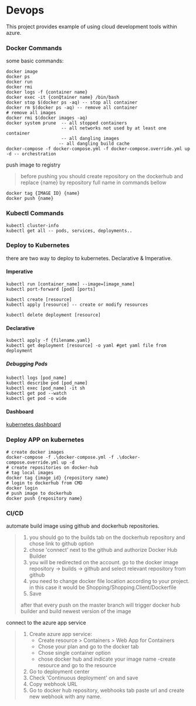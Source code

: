 
# Devops
This project provides example of using cloud development tools within azure.
### Docker Commands
some basic commands:
```
docker image
docker ps
docker run
docker rmi
docker logs -f {container name}
docker exec -it {conQtainer name} /bin/bash
docker stop $(docker ps -aq) -- stop all container
docker rm $(docker ps -aq) -- remove all container
# remove all images
docker rmi $(docker images -aq) 
docker system prune  -- all stopped containers  
					 -- all networks not used by at least one container  
					 -- all dangling images  
					-- all dangling build cache
docker-compose -f docker-compose.yml -f docker-compose.override.yml up -d -- orchestration
```
push image to registry
>before pushing you should create repository on the dockerhub and replace {name}  by repository full name in commands bellow
```
docker tag {IMAGE ID} {name}
docker push {name}
```

### Kubectl Commands

    kubectl cluster-info
    kubectl get all -- pods, services, deployments..

### Deploy to Kubernetes 
there are two way to deploy to kubernetes. Declarative & Imperative.
#### Imperative
    kubectl run [container_name] --image=[image_name]
    kubectl port-forward [pod] [ports]

    kubectl create [resource]
    kubectl apply [resource] -- create or modify resources

	kubectl delete deployment [resource]

#### Declarative
	kubectl apply -f {filename.yaml}
	kubectl get deployment [resource] -o yaml #get yaml file from deployment
##### Debugging Pods
	kubectl logs [pod_name]
	kubectl describe pod [pod_name]
	kubectl exec [pod_name] -it sh
	kubectl get pod --watch
	kubectl get pod -o wide

#### Dashboard
[kubernetes dashboard](https://kubernetes.io/docs/tasks/access-application-cluster/web-ui-dashboard/ "kubernetes dashboard")

### Deploy APP on kubernetes
	# create docker images
	docker-compose -f .\docker-compose.yml -f .\docker-compose.override.yml up -d 
	# create repositories on docker-hub
	# tag local images
	docker tag {image_id} {repository name}
	# login to dockerhub from CMD
	docker login
	# push image to dockerhub
	docker push {repository name}
### CI/CD
automate build image using github and dockerhub repositories.
>1. you should go to the builds tab on the dockerhub repository and chose link to github option
>2. chose 'connect' next to the github and authorize Docker Hub Builder
>3. you will be redirected on the account. go to the docker image repository -> builds -> github and select relevant repository from github
>4. you need to change docker file location according to your project. in this case it would be Shopping/Shopping.Client/Dockerfile 
> 5. Save
> 
> after that every push on the master branch will trigger docker hub builder and build newest version of the image


connect to the azure app service
> 1. Create azure app service:
>    - Create resource > Containers > Web App for Containers
>    - Chose your plan and go to the docker tab
>    - Chose single container option 
>    - chose docker hub and indicate your image name
>    -create resource and go to the resource
>  2. Go to deployment center
>  3. Check 'Continuous deployment' on and save
>  4. Copy webhook URL
>  5. Go to docker hub repository, webhooks tab paste url and create new webhook with any name.

